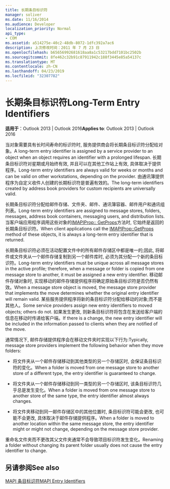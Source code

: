 ```yaml
---
title: 长期条目标识符
manager: soliver
ms.date: 11/16/2014
ms.audience: Developer
localization_priority: Normal
api_type:
- COM
ms.assetid: a514275e-40c2-48db-8072-1dfc392a7ac6
description: 上次修改时间：2011 年 7 月 23 日
ms.openlocfilehash: b65656992681618aa8a1c53217bdd7101bc2502b
ms.sourcegitcommit: 8fe462c32b91c87911942c188f3445e85a54137c
ms.translationtype: MT
ms.contentlocale: zh-CN
ms.lasthandoff: 04/23/2019
ms.locfileid: "32307782"
---
```

# <a name="long-term-entry-identifiers"></a><span data-ttu-id="3b68e-103">长期条目标识符</span><span class="sxs-lookup"><span data-stu-id="3b68e-103">Long-Term Entry Identifiers</span></span>

  
  
<span data-ttu-id="3b68e-104">**适用于**：Outlook 2013 | Outlook 2016</span><span class="sxs-lookup"><span data-stu-id="3b68e-104">**Applies to**: Outlook 2013 | Outlook 2016</span></span> 
  
<span data-ttu-id="3b68e-105">当对象需要具有长时间寿命的标识符时, 服务提供商会将长期条目标识符分配给对象。</span><span class="sxs-lookup"><span data-stu-id="3b68e-105">A long-term entry identifier is assigned by a service provider to an object when an object requires an identifier with a prolonged lifespan.</span></span> <span data-ttu-id="3b68e-106">长期条目标识符对星期或月始终有效, 并且可以在其他工作站上有效, 具体取决于提供程序。</span><span class="sxs-lookup"><span data-stu-id="3b68e-106">Long-term entry identifiers are always valid for weeks or months and can be valid on other workstations, depending on the provider.</span></span> <span data-ttu-id="3b68e-107">由通讯簿提供程序为自定义收件人创建的长期标识符是普遍有效的。</span><span class="sxs-lookup"><span data-stu-id="3b68e-107">The long-term identifiers created by address book providers for custom recipients are universally valid.</span></span> 
  
<span data-ttu-id="3b68e-108">长期条目标识符分配给邮件存储、文件夹、邮件、通讯簿容器、邮件用户和通讯组列表。</span><span class="sxs-lookup"><span data-stu-id="3b68e-108">Long-term entry identifiers are assigned to message stores, folders, messages, address book containers, messaging users, and distribution lists.</span></span> <span data-ttu-id="3b68e-109">当客户端应用程序调用这些对象的[IMAPIProp:: GetProps](imapiprop-getprops.md)方法时, 它始终是返回的长期条目标识符。</span><span class="sxs-lookup"><span data-stu-id="3b68e-109">When client applications call the [IMAPIProp::GetProps](imapiprop-getprops.md) method of these objects, it is always a long-term entry identifier that is returned.</span></span> 
  
<span data-ttu-id="3b68e-110">长期条目标识符必须在活动配置文件中的所有邮件存储区中都是唯一的;因此, 将邮件或文件夹从一个邮件存储复制到另一个邮件库时, 必须为其分配一个新的条目标识符。</span><span class="sxs-lookup"><span data-stu-id="3b68e-110">Long-term entry identifiers must be unique across all message stores in the active profile; therefore, when a message or folder is copied from one message store to another, it must be assigned a new entry identifier.</span></span> <span data-ttu-id="3b68e-111">移动邮件存储对象时, 实现移动的邮件存储提供程序将确定原始条目标识符是否仍然有效。</span><span class="sxs-lookup"><span data-stu-id="3b68e-111">When a message store object is moved, the message store provider that implements the move determines whether the original entry identifier will remain valid.</span></span> <span data-ttu-id="3b68e-112">某些服务提供程序将新的条目标识符分配给移动的对象;而不是其他人。</span><span class="sxs-lookup"><span data-stu-id="3b68e-112">Some service providers assign new entry identifiers to moved objects; others do not.</span></span> <span data-ttu-id="3b68e-113">如果发生更改, 则新条目标识符将包含在发送给客户端的信息在移动时传递给客户端。</span><span class="sxs-lookup"><span data-stu-id="3b68e-113">If there is a change, the new entry identifier will be included in the information passed to clients when they are notified of the move.</span></span> 
  
<span data-ttu-id="3b68e-114">通常情况下, 邮件存储提供程序会在移动文件夹时实现以下行为:</span><span class="sxs-lookup"><span data-stu-id="3b68e-114">Typically, message store providers implement the following behavior when they move folders:</span></span>
  
- <span data-ttu-id="3b68e-115">将文件夹从一个邮件存储移动到其他类型的另一个存储区时, 会保证条目标识符的变化。</span><span class="sxs-lookup"><span data-stu-id="3b68e-115">When a folder is moved from one message store to another store of a different type, the entry identifier is guaranteed to change.</span></span>
    
- <span data-ttu-id="3b68e-116">将文件夹从一个邮件存储移动到同一类型的另一个存储区时, 该条目标识符几乎总是发生变化。</span><span class="sxs-lookup"><span data-stu-id="3b68e-116">When a folder is moved from one message store to another store of the same type, the entry identifier almost always changes.</span></span>
    
- <span data-ttu-id="3b68e-117">将文件夹移动到同一邮件存储区中的其他位置时, 条目标识符可能会更改, 也可能不会更改, 具体取决于邮件存储提供程序。</span><span class="sxs-lookup"><span data-stu-id="3b68e-117">When a folder is moved to another location within the same message store, the entry identifier might or might not change, depending on the message store provider.</span></span>
    
<span data-ttu-id="3b68e-118">重命名文件夹而不更改其父文件夹通常不会导致项目标识符发生变化。</span><span class="sxs-lookup"><span data-stu-id="3b68e-118">Renaming a folder without changing its parent folder usually does not cause the entry identifier to change.</span></span> 
  
## <a name="see-also"></a><span data-ttu-id="3b68e-119">另请参阅</span><span class="sxs-lookup"><span data-stu-id="3b68e-119">See also</span></span>



[<span data-ttu-id="3b68e-120">MAPI 条目标识符</span><span class="sxs-lookup"><span data-stu-id="3b68e-120">MAPI Entry Identifiers</span></span>](mapi-entry-identifiers.md)

